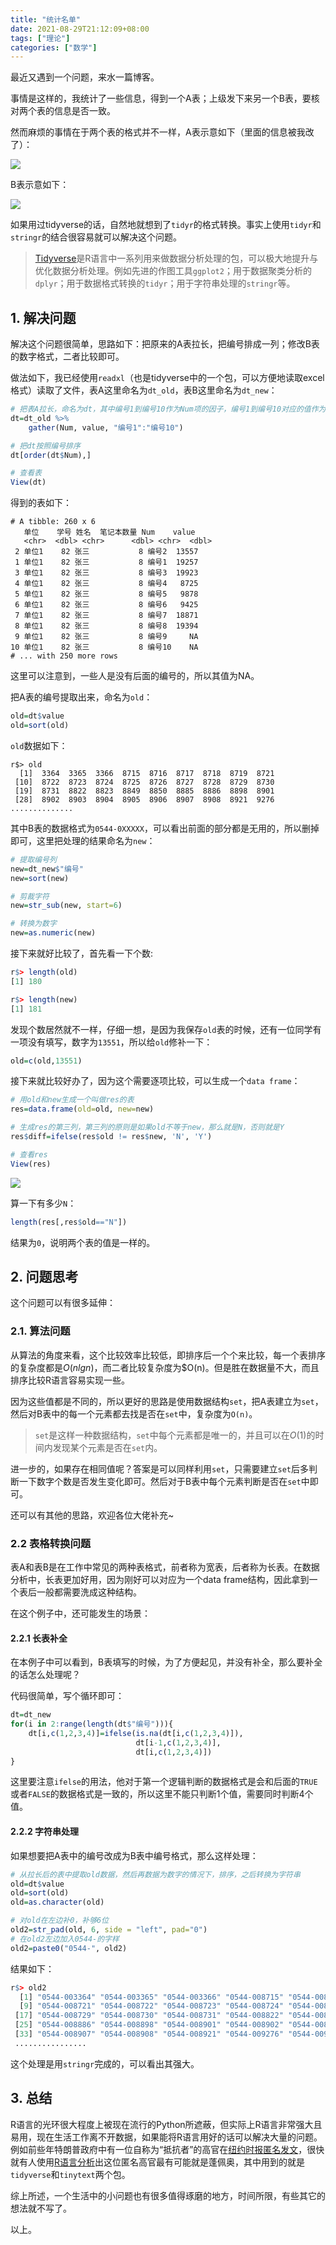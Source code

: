 ```yaml
---
title: "统计名单"
date: 2021-08-29T21:12:09+08:00
tags: ["理论"]
categories: ["数学"]
---
```


最近又遇到一个问题，来水一篇博客。

事情是这样的，我统计了一些信息，得到一个A表；上级发下来另一个B表，要核对两个表的信息是否一致。

然而麻烦的事情在于两个表的格式并不一样，A表示意如下（里面的信息被我改了）：

![](/img/数学/table1.png)

B表示意如下：

![](/img/数学/table2.png)

如果用过tidyverse的话，自然地就想到了`tidyr`的格式转换。事实上使用`tidyr`和`stringr`的结合很容易就可以解决这个问题。

> [Tidyverse](https://www.tidyverse.org/)是R语言中一系列用来做数据分析处理的包，可以极大地提升与优化数据分析处理。例如先进的作图工具`ggplot2`；用于数据聚类分析的`dplyr`；用于数据格式转换的`tidyr`；用于字符串处理的`stringr`等。

## 1. 解决问题

解决这个问题很简单，思路如下：把原来的A表拉长，把编号排成一列；修改B表的数字格式，二者比较即可。

做法如下，我已经使用`readxl`（也是tidyverse中的一个包，可以方便地读取excel格式）读取了文件，表A这里命名为`dt_old`，表B这里命名为`dt_new`：

```r
# 把表A拉长，命名为dt，其中编号1到编号10作为Num项的因子，编号1到编号10对应的值作为value的值
dt=dt_old %>%
    gather(Num, value, "编号1":"编号10")

# 把dt按照编号排序
dt[order(dt$Num),]

# 查看表
View(dt)
```

得到的表如下：

```
# A tibble: 260 x 6
   单位    学号 姓名  笔记本数量 Num    value
   <chr>  <dbl> <chr>      <dbl> <chr>  <dbl>
 2 单位1    82 张三           8 编号2  13557
 1 单位1    82 张三           8 编号1  19257
 3 单位1    82 张三           8 编号3  19923
 4 单位1    82 张三           8 编号4   8725
 5 单位1    82 张三           8 编号5   9878
 6 单位1    82 张三           8 编号6   9425
 7 单位1    82 张三           8 编号7  18871
 8 单位1    82 张三           8 编号8  19394
 9 单位1    82 张三           8 编号9     NA
10 单位1    82 张三           8 编号10    NA
# ... with 250 more rows
```

这里可以注意到，一些人是没有后面的编号的，所以其值为NA。

把A表的编号提取出来，命名为`old`：

```r
old=dt$value
old=sort(old)
```

`old`数据如下：

```
r$> old
  [1]  3364  3365  3366  8715  8716  8717  8718  8719  8721
 [10]  8722  8723  8724  8725  8726  8727  8728  8729  8730
 [19]  8731  8822  8823  8849  8850  8885  8886  8898  8901
 [28]  8902  8903  8904  8905  8906  8907  8908  8921  9276
..............
```

其中B表的数据格式为`0544-0XXXXX`，可以看出前面的部分都是无用的，所以删掉即可，这里把处理的结果命名为`new`：

```r
# 提取编号列
new=dt_new$"编号"
new=sort(new)

# 剪裁字符
new=str_sub(new, start=6)

# 转换为数字
new=as.numeric(new)
```

接下来就好比较了，首先看一下个数:

```r
r$> length(old)
[1] 180

r$> length(new)
[1] 181
```

发现个数居然就不一样，仔细一想，是因为我保存`old`表的时候，还有一位同学有一项没有填写，数字为`13551`，所以给`old`修补一下：

```r
old=c(old,13551)
```

接下来就比较好办了，因为这个需要逐项比较，可以生成一个`data frame`：

```r
# 用old和new生成一个叫做res的表
res=data.frame(old=old, new=new)

# 生成res的第三列，第三列的原则是如果old不等于new，那么就是N，否则就是Y
res$diff=ifelse(res$old != res$new, 'N', 'Y')

# 查看res
View(res)
```

![](/img/数学/res.png)

算一下有多少`N`：

```r
length(res[,res$old=="N"])
```

结果为`0`，说明两个表的值是一样的。

## 2. 问题思考

这个问题可以有很多延伸：

### 2.1. 算法问题

从算法的角度来看，这个比较效率比较低，即排序后一个个来比较，每一个表排序的复杂度都是$O(nlgn)$，而二者比较复杂度为$O(n)。但是胜在数据量不大，而且排序比较R语言容易实现一些。

因为这些值都是不同的，所以更好的思路是使用数据结构`set`，把A表建立为`set`，然后对B表中的每一个元素都去找是否在`set`中，复杂度为`O(n)`。

> `set`是这样一种数据结构，`set`中每个元素都是唯一的，并且可以在$O(1)$的时间内发现某个元素是否在`set`内。

进一步的，如果存在相同值呢？答案是可以同样利用`set`，只需要建立`set`后多判断一下数字个数是否发生变化即可。然后对于B表中每个元素判断是否在`set`中即可。

还可以有其他的思路，欢迎各位大佬补充~

### 2.2 表格转换问题

表A和表B是在工作中常见的两种表格式，前者称为宽表，后者称为长表。在数据分析中，长表更加好用，因为刚好可以对应为一个data frame结构，因此拿到一个表后一般都需要洗成这种结构。

在这个例子中，还可能发生的场景：

#### 2.2.1 长表补全

在本例子中可以看到，B表填写的时候，为了方便起见，并没有补全，那么要补全的话怎么处理呢？

代码很简单，写个循环即可：

```r
dt=dt_new
for(i in 2:range(length(dt$"编号"))){
    dt[i,c(1,2,3,4)]=ifelse(is.na(dt[i,c(1,2,3,4)]), 
                            dt[i-1,c(1,2,3,4)], 
                            dt[i,c(1,2,3,4)])
}
```

这里要注意`ifelse`的用法，他对于第一个逻辑判断的数据格式是会和后面的`TRUE`或者`FALSE`的数据格式是一致的，所以这里不能只判断1个值，需要同时判断4个值。

#### 2.2.2 字符串处理

如果想要把A表中的编号改成为B表中编号格式，那么这样处理：

```r
# 从拉长后的表中提取old数据，然后再数据为数字的情况下，排序，之后转换为字符串
old=dt$value
old=sort(old)
old=as.character(old)

# 对old在左边补0，补够6位
old2=str_pad(old, 6, side = "left", pad="0")
# 在old2左边加入0544-的字样
old2=paste0("0544-", old2)
```

结果如下：

```r
r$> old2
  [1] "0544-003364" "0544-003365" "0544-003366" "0544-008715" "0544-008716" "0544-008717" "0544-008718" "0544-008719"
  [9] "0544-008721" "0544-008722" "0544-008723" "0544-008724" "0544-008725" "0544-008726" "0544-008727" "0544-008728"
 [17] "0544-008729" "0544-008730" "0544-008731" "0544-008822" "0544-008823" "0544-008849" "0544-008850" "0544-008885"
 [25] "0544-008886" "0544-008898" "0544-008901" "0544-008902" "0544-008903" "0544-008904" "0544-008905" "0544-008906"
 [33] "0544-008907" "0544-008908" "0544-008921" "0544-009276" "0544-009287" "0544-009288" "0544-009289" "0544-009290"
 ................
```

这个处理是用`stringr`完成的，可以看出其强大。

## 3. 总结

R语言的光环很大程度上被现在流行的Python所遮蔽，但实际上R语言非常强大且易用，现在生活工作离不开数据，如果能将R语言用好的话可以解决大量的问题。例如前些年特朗普政府中有一位自称为“抵抗者”的高官在[纽约时报匿名发文](https://www.nytimes.com/2018/09/05/opinion/trump-white-house-anonymous-resistance.html)，很快就有人使用[R语言分析](http://varianceexplained.org/r/op-ed-text-analysis/)出这位匿名高官最有可能就是蓬佩奥，其中用到的就是`tidyverse`和`tinytext`两个包。

综上所述，一个生活中的小问题也有很多值得琢磨的地方，时间所限，有些其它的想法就不写了。

以上。

